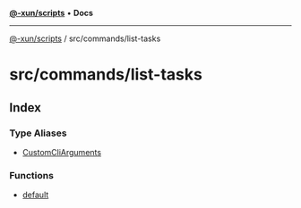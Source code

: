 [**@-xun/scripts**](../../../README.md) • **Docs**

***

[@-xun/scripts](../../../README.md) / src/commands/list-tasks

# src/commands/list-tasks

## Index

### Type Aliases

- [CustomCliArguments](type-aliases/CustomCliArguments.md)

### Functions

- [default](functions/default.md)
